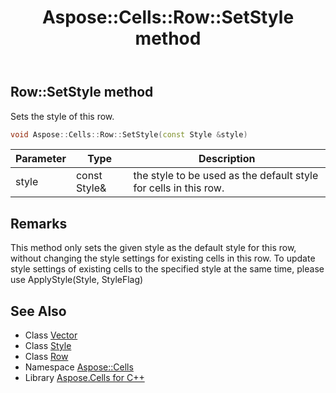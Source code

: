 ﻿---
title: Aspose::Cells::Row::SetStyle method
linktitle: SetStyle
second_title: Aspose.Cells for C++ API Reference
description: 'Aspose::Cells::Row::SetStyle method. Sets the style of this row in C++.'
type: docs
weight: 2200
url: /cpp/aspose.cells/row/setstyle/
---
## Row::SetStyle method


Sets the style of this row.

```cpp
void Aspose::Cells::Row::SetStyle(const Style &style)
```


| Parameter | Type | Description |
| --- | --- | --- |
| style | const Style\& | the style to be used as the default style for cells in this row. |
## Remarks



This method only sets the given style as the default style for this row, without changing the style settings for existing cells in this row. To update style settings of existing cells to the specified style at the same time, please use ApplyStyle(Style, StyleFlag) 
## See Also

* Class [Vector](../../vector/)
* Class [Style](../../style/)
* Class [Row](../)
* Namespace [Aspose::Cells](../../)
* Library [Aspose.Cells for C++](../../../)
